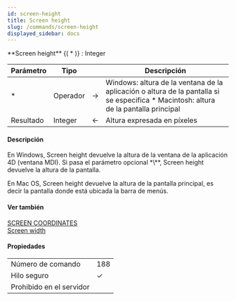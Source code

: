 ```yaml
---
id: screen-height
title: Screen height
slug: /commands/screen-height
displayed_sidebar: docs
---
```


<!--REF #_command_.Screen height.Syntax-->**Screen height** {( * )} : Integer<!-- END REF-->
<!--REF #_command_.Screen height.Params-->
| Parámetro | Tipo |  | Descripción |
| --- | --- | --- | --- |
| * | Operador | &#8594;  | Windows: altura de la ventana de la aplicación o altura de la pantalla si se especifica * Macintosh: altura de la pantalla principal |
| Resultado | Integer | &#8592; | Altura expresada en píxeles |

<!-- END REF-->

#### Descripción 

<!--REF #_command_.Screen height.Summary-->En Windows, Screen height devuelve la altura de la ventana de la aplicación 4D (ventana MDI).<!-- END REF--> Si pasa el parámetro opcional *\**, Screen height devuelve la altura de la pantalla.

En Mac OS, Screen height devuelve la altura de la pantalla principal, es decir la pantalla donde está ubicada la barra de menús.

#### Ver también 

[SCREEN COORDINATES](screen-coordinates.md)  
[Screen width](screen-width.md)  

#### Propiedades
|  |  |
| --- | --- |
| Número de comando | 188 |
| Hilo seguro | &check; |
| Prohibido en el servidor ||


